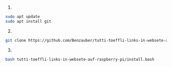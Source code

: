1.
```bash
sudo apt update
sudo apt install git
```
2.
```bash
git clone https://github.com/Benzauber/tutti-toeffli-links-in-websete-auf-raspberry-pi.git
```
3.
```bash
bash tutti-toeffli-links-in-websete-auf-raspberry-pi/install.bash
```
